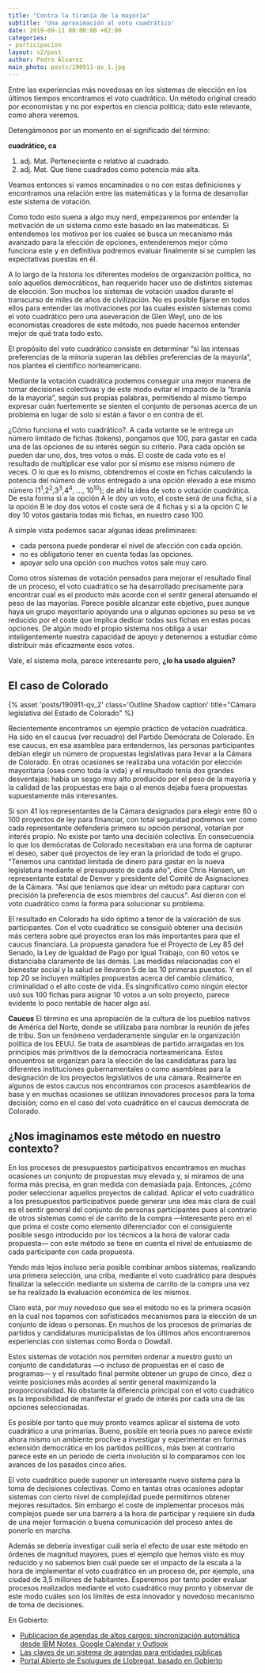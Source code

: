 ```yaml
---
title: "Contra la tiranía de la mayoría"
subtitle: 'Una aproximación al voto cuadrático'
date: 2019-09-11 00:00:00 +02:00
categories:
- participacion
layout: v2/post
author: Pedro Álvarez
main_photo: posts/190911-qv_1.jpg
---
```


Entre las experiencias más novedosas en los sistemas de elección en los últimos tiempos encontramos el voto cuadrático. Un método original creado por economistas y no por expertos en ciencia política; dato este relevante, como ahora veremos.

Detengámonos por un momento en el significado del término:

**cuadrático, ca**
1. adj. Mat. Perteneciente o relativo al cuadrado.
2. adj. Mat. Que tiene cuadrados como potencia más alta.

Veamos entonces si vamos encaminados o no con estas definiciones y encontramos una relación entre las matemáticas y la forma de desarrollar este sistema de votación.

Como todo esto suena a algo muy nerd, empezaremos por entender la motivación de un sistema como este basado en las matemáticas. Si entendemos los motivos por los cuales se busca un mecanismo más avanzado para la elección de opciones, entenderemos mejor cómo funciona este y en definitiva podremos evaluar finalmente si se cumplen las expectativas puestas en él.

A lo largo de la historia los diferentes modelos de organización política, no solo aquellos democráticos, han requerido hacer uso de distintos sistemas de elección. Son muchos los sistemas de votación usados durante el transcurso de miles de años de civilización. No es posible fijarse en todos ellos para entender las motivaciones por las cuales existen sistemas como el voto cuadrático pero una aseveración de Glen Weyl, uno de los economistas creadores de este método, nos puede hacernos entender mejor de qué trata todo esto.

El propósito del voto cuadrático consiste en determinar “si las intensas preferencias de la minoría superan las débiles preferencias de la mayoría”, nos plantea el científico norteamericano.

Mediante la votación cuadrática podemos conseguir una mejor manera de tomar decisiones colectivas y de este modo evitar el impacto de la “tiranía de la mayoría”, según sus propias palabras, permitiendo al mismo tiempo expresar cuán fuertemente se sienten el conjunto de personas  acerca de un problema en lugar de solo si están a favor o en contra de él.

¿Cómo funciona el voto cuadrático?. A cada votante se le entrega un número limitado de fichas (tokens), pongamos que 100, para gastar en cada una de las opciones de su interés según su criterio. Para cada opción se pueden dar uno, dos, tres votos o más. El coste de cada voto es el resultado de multiplicar ese valor por sí mismo ese mismo número de veces. O lo que es lo mismo, obtendremos el coste en fichas calculando la potencia del número de votos entregado a una opción elevado a ese mismo número (1<sup>1</sup>,2<sup>2</sup>,3<sup>3</sup>,4<sup>4</sup>, …, 10<sup>10</sup>); de ahí la idea de voto o votación cuadrática. De esta forma si a la opción A le doy un voto, el coste será de una ficha, si a la opción B le doy dos votos el coste será de 4 fichas y si a la opción C le doy 10 votos gastaría todas mis fichas, en nuestro caso 100.

A simple vista podemos sacar algunas ideas preliminares:

* cada persona puede ponderar el nivel de afección con cada opción.
* no es obligatorio tener en cuenta todas las opciones.
* apoyar solo una opción con muchos votos sale muy caro.

Como otros sistemas de votación pensados para mejorar el resultado final de un proceso, el voto cuadrático se ha desarrollado precisamente para encontrar cual es el producto más acorde con el sentir general atenuando el peso de las mayorías. Parece posible alcanzar este objetivo, pues aunque haya un grupo mayoritario apoyando una o algunas opciones su peso se ve reducido por el coste que implica dedicar todas sus fichas en estas pocas opciones. De algún modo el propio sistema nos obliga a usar inteligentemente nuestra capacidad de apoyo y detenernos a estudiar cómo distribuir más eficazmente esos votos.

Vale, el sistema mola, parece interesante pero, __¿lo ha usado alguien?__

## El caso de Colorado

{% asset 'posts/190911-qv_2' class='Outline Shadow caption' title="Cámara legislativa del Estado de Colorado" %}

Recientemente encontramos un ejemplo práctico de votación cuadrática. Ha sido en el caucus (ver recuadro) del Partido Demócrata de Colorado. En ese caucus, en esa asamblea para entendernos, las personas participantes debían elegir un número de propuestas legislativas para llevar a la Cámara de Colorado. En otras ocasiones se realizaba una votación por elección mayoritaria (osea como  toda la vida) y el resultado tenía dos grandes desventajas: había un sesgo muy alto producido por el peso de la mayoría y la calidad de las propuestas era baja o al menos dejaba fuera propuestas supuestamente más interesantes.

Si son 41 los representantes de la Cámara designados para elegir entre 60 o 100 proyectos de ley para financiar, con total seguridad podremos ver como cada representante defendería primero su opción personal, votarían por interés propio. No existe por tanto una decisión colectiva. En consecuencia lo que los demócratas de Colorado necesitaban era una forma de capturar el deseo, saber qué proyectos de ley eran la prioridad de todo  el grupo. "Tenemos una cantidad limitada de dinero para gastar en la nueva legislatura mediante el presupuesto de  cada año", dice Chris Hansen, un representante estatal de Denver y presidente del Comité de Asignaciones de la Cámara. "Así que teníamos que idear un método para capturar con precisión la preferencia de esos miembros del caucus".  Así dieron con el voto cuadrático como la forma para solucionar su problema.

El resultado en Colorado ha sido óptimo a tenor de la valoración de sus participantes. Con el voto cuadrático se consiguió obtener una decisión más certera  sobre qué proyectos  eran los más importantes para que el caucus financiara. La propuesta ganadora fue el Proyecto de Ley 85 del Senado, la Ley de Igualdad de Pago por Igual Trabajo, con 60 votos se distanciaba claramente de las demás.   Las medidas relacionadas con el bienestar social y la salud se llevaron 5 de las 10 primeras puestos. Y en el top 20 se incluyen múltiples propuestas acerca del cambio climático, criminalidad o el alto coste de vida. Es singnificativo como ningún elector usó sus 100 fichas para asignar 10 votos a un solo proyecto, parece evidente lo poco rentable de hacer algo así.

<div class="notice">
<strong>Caucus</strong>
El término es una apropiación de la cultura de los pueblos nativos de América del Norte, donde se utilizaba para nombrar la reunión de jefes de tribu. Son un fenómeno verdaderamente singular en la organización política de los EEUU. Se trata de asambleas de partido arraigadas en los principios más primitivos de la democracia norteamericana. Estos encuentros se organizan para la elección de las candidaturas para las diferentes instituciones gubernamentales o como asambleas para la designación de los proyectos legislativos de una cámara. Realmente en algunos de estos caucus nos encontramos con procesos asamblearios de base y en muchas ocasiones se utilizan innovadores procesos para la toma decisión; como en el caso del voto cuadrático en el caucus demócrata de Colorado.
</div>

## ¿Nos imaginamos este método en nuestro contexto?

En los procesos de presupuestos participativos encontramos en muchas ocasiones un conjunto de propuestas muy elevado y, si miramos de una forma más precisa, en gran medida con demasiada paja. Entonces, ¿cómo poder seleccionar aquellos proyectos de calidad. Aplicar el voto cuadrático a los presupuestos participativos puede generar una idea más clara de cuál es el sentir general del conjunto de personas participantes pues al contrario de otros sistemas como el de carrito de la compra —interesante pero en el que prima el coste como elemento diferenciador con el consiguiente posible sesgo introducido por los técnicos a la hora de valorar cada propuesta— con este método se tiene en cuenta el nivel de entusiasmo de cada participante con cada propuesta. 

Yendo más lejos incluso sería posible combinar ambos sistemas, realizando una primera selección, una criba, mediante el voto cuadrático para después finalizar la selección mediante un sistema de carrito de la compra una vez se ha realizado la evaluación económica de los mismos. 

Claro está, por muy novedoso que sea el método no es la primera ocasión en la cual nos topamos con sofisticados mecanismos para la elección de un conjunto de ideas o personas. En muchos de los procesos de primarias de partidos y candidaturas municipalistas de los últimos años encontraremos experiencias con sistemas como Borda o Dowdall. 

Estos sistemas de votación nos permiten ordenar a nuestro gusto un conjunto de candidaturas —o incluso de propuestas en el caso de programas— y el resultado final permite obtener un grupo de cinco, diez o veinte posiciones más acordes al sentir general maximizando la proporcionalidad. No obstante la diferencia principal con el  voto cuadrático es la imposibilidad de manifestar el grado de interés por cada una de las opciones seleccionadas. 

Es posible por tanto que muy pronto veamos aplicar el sistema de voto cuadrático a una primarias. Bueno, posible en teoría pues no parece existir ahora mismo un ambiente proclive a investigar y experimentar en formas extensión democrática en los partidos políticos, más bien al contrario parece este en un periodo de cierta involución si lo comparamos con los avances de los pasados cinco años.

El voto cuadrático puede suponer un interesante nuevo sistema para la toma de decisiones colectivas. Como en tantas otras ocasiones adoptar sistemas con cierto nivel de complejidad puede permitirnos obtener mejores resultados. Sin embargo el coste de implementar procesos más complejos puede ser una barrera a la hora de participar y requiere sin duda de una mejor formación o buena comunicación del proceso antes de ponerlo en marcha. 

Además se debería investigar cuál sería el efecto de usar este método en órdenes de magnitud mayores, pues el ejemplo que hemos visto es muy reducido y no sabemos bien cuál puede ser el impacto de la escala a la hora de implementar el voto cuadrático en un proceso de, por ejemplo, una ciudad  de 3,5 millones de habitantes. Esperemos por tanto poder evaluar procesos realizados mediante el voto cuadrático muy pronto y observar de este modo cuáles son los límites de esta innovador y novedoso mecanismo de toma de decisiones.

<div class="separator blue short"></div>

En Gobierto:

* [Publicacion de agendas de altos cargos: sincronización automática desde IBM Notes, Google Calendar y Outlook](/blog/20180207-gobierto-agendas.html)
* [Las claves de un sistema de agendas para entidades públicas](https://gobierto.es/blog/20170126-agendas-representantes.html)
* [Portal Abierto de Esplugues de Llobregat, basado en Gobierto](/blog/20180926-esplugues-gobierto.html)

